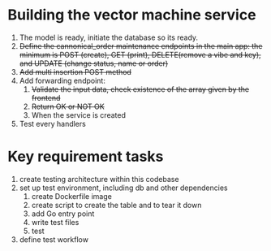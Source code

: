 # Building the vector machine service

1. The model is ready, initiate the database so its ready.
2. ~~Define the cannonical_order maintenance endpoints in the main app: ~~the minimum is POST (create),~~ GET (print), DELETE(remove a vibe and key), and UPDATE (change status, name or order)~~
3. ~~Add multi insertion POST method~~
4. Add forwarding endpoint:
   1. ~~Validate the input data, check existence of the array given by the frontend~~
   2. ~~Return OK or NOT OK~~
   3. When the service is created
5. Test every handlers

# Key requirement tasks

1. create testing architecture within this codebase
2. set up test environment, including db and other dependencies
   1. create Dockerfile image
   2. create script to create the table and to tear it down
   3. add Go entry point
   4. write test files
   5. test
3. define test workflow